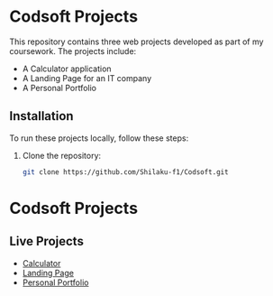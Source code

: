 # Codsoft Projects

This repository contains three web projects developed as part of my coursework. 
The projects include:
- A Calculator application
- A Landing Page for an IT company
- A Personal Portfolio

## Installation
To run these projects locally, follow these steps:

1. Clone the repository:
   ```bash
   git clone https://github.com/Shilaku-f1/Codsoft.git
# Codsoft Projects

## Live Projects
- [Calculator](https://shilaku-f1.github.io/Codsoft/Calculator/)
- [Landing Page](https://shilaku-f1.github.io/Codsoft/Landing%20Page/)
- [Personal Portfolio](https://shilaku-f1.github.io/Codsoft/Personal%20Portofolio/)

